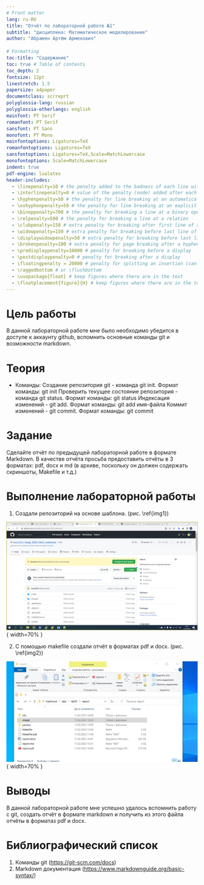 ```yaml
---
# Front matter
lang: ru-RU
title: "Отчёт по лабораторной работе №1"
subtitle: "дисциплина: Математическое моделирование"
author: "Абрамян Артём Арменович"

# Formatting
toc-title: "Содержание"
toc: true # Table of contents
toc_depth: 2
fontsize: 12pt
linestretch: 1.5
papersize: a4paper
documentclass: scrreprt
polyglossia-lang: russian
polyglossia-otherlangs: english
mainfont: PT Serif
romanfont: PT Serif
sansfont: PT Sans
monofont: PT Mono
mainfontoptions: Ligatures=TeX
romanfontoptions: Ligatures=TeX
sansfontoptions: Ligatures=TeX,Scale=MatchLowercase
monofontoptions: Scale=MatchLowercase
indent: true
pdf-engine: lualatex
header-includes:
  - \linepenalty=10 # the penalty added to the badness of each line within a paragraph (no associated penalty node) Increasing the value makes tex try to have fewer lines in the paragraph.
  - \interlinepenalty=0 # value of the penalty (node) added after each line of a paragraph.
  - \hyphenpenalty=50 # the penalty for line breaking at an automatically inserted hyphen
  - \exhyphenpenalty=50 # the penalty for line breaking at an explicit hyphen
  - \binoppenalty=700 # the penalty for breaking a line at a binary operator
  - \relpenalty=500 # the penalty for breaking a line at a relation
  - \clubpenalty=150 # extra penalty for breaking after first line of a paragraph
  - \widowpenalty=150 # extra penalty for breaking before last line of a paragraph
  - \displaywidowpenalty=50 # extra penalty for breaking before last line before a display math
  - \brokenpenalty=100 # extra penalty for page breaking after a hyphenated line
  - \predisplaypenalty=10000 # penalty for breaking before a display
  - \postdisplaypenalty=0 # penalty for breaking after a display
  - \floatingpenalty = 20000 # penalty for splitting an insertion (can only be split footnote in standard LaTeX)
  - \raggedbottom # or \flushbottom
  - \usepackage{float} # keep figures where there are in the text
  - \floatplacement{figure}{H} # keep figures where there are in the text
---
```


# Цель работы

В данной лабораторной работе мне было необходимо убедится в доступе к аккаунту github, вспомнить основные команды git и возможности markdown.

# Теория

- Команды:
Создание репозитория git - команда git init.
Формат команды: git init
Проверить текущее состояние репозитория - команда git status.
Формат команды: git status
Индексация изменений - git add.
Формат команды: git add имя-файла
Коммит изменений - git commit.
Формат команды: git commit

# Задание

Сделайте отчёт по предыдущей лабораторной работе в формате Markdown. В качестве отчёта просьба предоставить отчёты в 3 форматах: pdf, docx и md (в архиве, поскольку он должен содержать скриншоты, Makefile и т.д.)


# Выполнение лабораторной работы

1. Создали репозиторий на основе шаблона. (рис. \ref{img1}) 

![Репозиторий git\label{img1}](image/img1.png){ width=70% }


2. С помощью makefile создали отчёт в форматах pdf и docx. (рис. \ref{img2})

![Созданные файлы отчётов\label{img2}](image/img2.png){ width=70% }


# Выводы

В данной лабораторной работе мне успешно удалось вспомнить работу с git, создать отчёт в формате markdown и получить из этого файла отчёты в форматаз pdf и docx.

# Библиографический список

1. Команды git (https://git-scm.com/docs)
2. Markdown документация (https://www.markdownguide.org/basic-syntax/)



